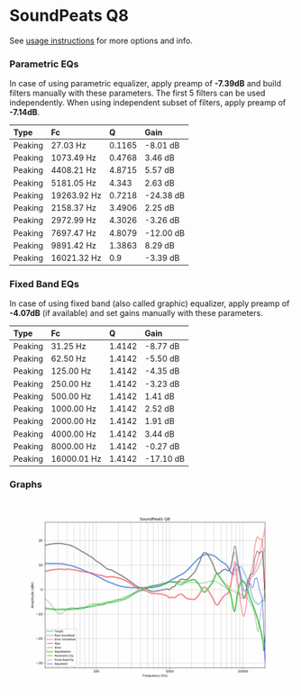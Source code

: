 # SoundPeats Q8
See [usage instructions](https://github.com/jaakkopasanen/AutoEq#usage) for more options and info.

### Parametric EQs
In case of using parametric equalizer, apply preamp of **-7.39dB** and build filters manually
with these parameters. The first 5 filters can be used independently.
When using independent subset of filters, apply preamp of **-7.14dB**.

| Type    | Fc          |      Q | Gain      |
|:--------|:------------|:-------|:----------|
| Peaking | 27.03 Hz    | 0.1165 | -8.01 dB  |
| Peaking | 1073.49 Hz  | 0.4768 | 3.46 dB   |
| Peaking | 4408.21 Hz  | 4.8715 | 5.57 dB   |
| Peaking | 5181.05 Hz  | 4.343  | 2.63 dB   |
| Peaking | 19263.92 Hz | 0.7218 | -24.38 dB |
| Peaking | 2158.37 Hz  | 3.4906 | 2.25 dB   |
| Peaking | 2972.99 Hz  | 4.3026 | -3.26 dB  |
| Peaking | 7697.47 Hz  | 4.8079 | -12.00 dB |
| Peaking | 9891.42 Hz  | 1.3863 | 8.29 dB   |
| Peaking | 16021.32 Hz | 0.9    | -3.39 dB  |

### Fixed Band EQs
In case of using fixed band (also called graphic) equalizer, apply preamp of **-4.07dB**
(if available) and set gains manually with these parameters.

| Type    | Fc          |      Q | Gain      |
|:--------|:------------|:-------|:----------|
| Peaking | 31.25 Hz    | 1.4142 | -8.77 dB  |
| Peaking | 62.50 Hz    | 1.4142 | -5.50 dB  |
| Peaking | 125.00 Hz   | 1.4142 | -4.35 dB  |
| Peaking | 250.00 Hz   | 1.4142 | -3.23 dB  |
| Peaking | 500.00 Hz   | 1.4142 | 1.41 dB   |
| Peaking | 1000.00 Hz  | 1.4142 | 2.52 dB   |
| Peaking | 2000.00 Hz  | 1.4142 | 1.91 dB   |
| Peaking | 4000.00 Hz  | 1.4142 | 3.44 dB   |
| Peaking | 8000.00 Hz  | 1.4142 | -0.27 dB  |
| Peaking | 16000.01 Hz | 1.4142 | -17.10 dB |

### Graphs
![](./SoundPeats%20Q8.png)